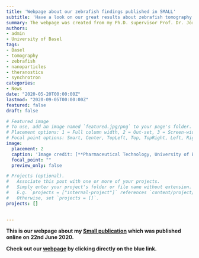 ```yaml
---
title: 'Webpage about our zebrafish findings published in SMALL'
subtitle: 'Have a look on our great results about zebrafish tomography combined with nanoparticle imaging:rocket:'
summary: The webpage was created from my Ph.D. supervisor Prof. Dr. Jörg Huwyler from the Pharmaceutical Technology group of the University of Basel.
authors:
- admin
- University of Basel
tags:
- Basel
- tomography
- zebrafish
- nanoparticles
- theranostics
- synchrotron
categories:
- News
date: "2020-05-20T00:00:00Z"
lastmod: "2020-09-05T00:00:00Z"
featured: false
draft: false

# Featured image
# To use, add an image named `featured.jpg/png` to your page's folder.
# Placement options: 1 = Full column width, 2 = Out-set, 3 = Screen-width
# Focal point options: Smart, Center, TopLeft, Top, TopRight, Left, Right, BottomLeft, Bottom, BottomRight
image:
  placement: 2
  caption: 'Image credit: [**Pharmaceutical Technology, University of Basel**](https://pharma.unibas.ch/de/research/research-groups/pharmaceutical-technology-2253/)'
  focal_point: ""
  preview_only: false

# Projects (optional).
#   Associate this post with one or more of your projects.
#   Simply enter your project's folder or file name without extension.
#   E.g. `projects = ["internal-project"]` references `content/project/deep-learning/index.md`.
#   Otherwise, set `projects = []`.
projects: []

  
---
```


**This is our webpage about my [Small publication](https://doi.org/10.1002/smll.202000746) which was published online on 22nd June 2020.**

**Check out our [webpage](http://zebrafish.pharma-te.ch/) by clicking directly on the blue link.**
